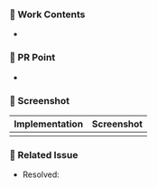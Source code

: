 ### 💊 Work Contents

<!-- 아래 리스트를 지우고, 작업 내용을 적어주세요. -->

- 

### 💉 PR Point

<!-- 피드백을 받고 싶은 부분이나, 공유하고 싶은 부분을 적어주세요. -->

- 

### 📸 Screenshot

<!-- 작업한 화면이 있다면 스크린 샷으로 첨부해주세요. -->

|    Implementation    |   Screenshot   |
| :-------------: | :----------: |
|  |  |


### 💭 Related Issue

<!-- 작업한 이슈번호를 # 뒤에 붙여주세요. -->

- Resolved:
